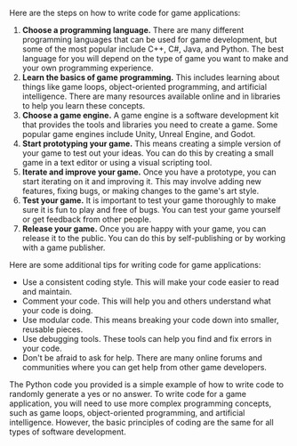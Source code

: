 Here are the steps on how to write code for game applications:

1. **Choose a programming language.** There are many different programming languages that can be used for game development, but some of the most popular include C++, C#, Java, and Python. The best language for you will depend on the type of game you want to make and your own programming experience.
2. **Learn the basics of game programming.** This includes learning about things like game loops, object-oriented programming, and artificial intelligence. There are many resources available online and in libraries to help you learn these concepts.
3. **Choose a game engine.** A game engine is a software development kit that provides the tools and libraries you need to create a game. Some popular game engines include Unity, Unreal Engine, and Godot.
4. **Start prototyping your game.** This means creating a simple version of your game to test out your ideas. You can do this by creating a small game in a text editor or using a visual scripting tool.
5. **Iterate and improve your game.** Once you have a prototype, you can start iterating on it and improving it. This may involve adding new features, fixing bugs, or making changes to the game's art style.
6. **Test your game.** It is important to test your game thoroughly to make sure it is fun to play and free of bugs. You can test your game yourself or get feedback from other people.
7. **Release your game.** Once you are happy with your game, you can release it to the public. You can do this by self-publishing or by working with a game publisher.

Here are some additional tips for writing code for game applications:

- Use a consistent coding style. This will make your code easier to read and maintain.
- Comment your code. This will help you and others understand what your code is doing.
- Use modular code. This means breaking your code down into smaller, reusable pieces.
- Use debugging tools. These tools can help you find and fix errors in your code.
- Don't be afraid to ask for help. There are many online forums and communities where you can get help from other game developers.

The Python code you provided is a simple example of how to write code to randomly generate a yes or no answer. To write code for a game application, you will need to use more complex programming concepts, such as game loops, object-oriented programming, and artificial intelligence. However, the basic principles of coding are the same for all types of software development.